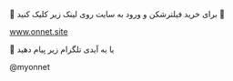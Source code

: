 🔴 برای خرید فیلترشکن و ورود به سایت روی لینک زیر کلیک کنید 🚀

www.onnet.site

🔵 یا به آیدی تلگرام زیر پیام دهید

@myonnet
